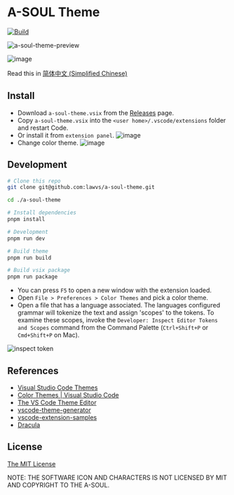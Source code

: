 # A-SOUL Theme

[![Build](https://github.com/lawvs/a-soul-theme/actions/workflows/build.yml/badge.svg)](https://github.com/lawvs/a-soul-theme/actions/workflows/build.yml)

![a-soul-theme-preview](https://user-images.githubusercontent.com/18554747/165832745-806aea1f-a370-4d6a-9511-dc8d91a02f65.png)

![image](https://user-images.githubusercontent.com/18554747/165396514-cca8483e-fcd2-43d8-8c06-4e922ec4623c.png)

Read this in [简体中文 (Simplified Chinese)](./README.zh-cn.md)

## Install

- Download `a-soul-theme.vsix` from the [Releases](https://github.com/lawvs/a-soul-theme/releases) page.
- Copy `a-soul-theme.vsix` into the `<user home>/.vscode/extensions` folder and restart Code.
- Or install it from `extension panel`.
  ![image](https://user-images.githubusercontent.com/18554747/165837108-f8a7da00-26d8-4c2a-b08e-86a61f42c5e3.png)
- Change color theme.
  ![image](https://user-images.githubusercontent.com/18554747/165841439-141b06cd-0f37-4701-8b58-b96e2b23bc16.png)


## Development

```sh
# Clone this repo
git clone git@github.com:lawvs/a-soul-theme.git

cd ./a-soul-theme

# Install dependencies
pnpm install

# Development
pnpm run dev

# Build theme
pnpm run build

# Build vsix package
pnpm run package
```

- You can press `F5` to open a new window with the extension loaded.
- Open `File > Preferences > Color Themes` and pick a color theme.
- Open a file that has a language associated. The languages configured grammar will tokenize the text and assign 'scopes' to the tokens. To examine these scopes, invoke the `Developer: Inspect Editor Tokens and Scopes` command from the Command Palette (`Ctrl+Shift+P` or `Cmd+Shift+P` on Mac).

![inspect token](https://user-images.githubusercontent.com/18554747/166101716-538d8e05-f06c-4a05-8524-6c468d6a5359.png)

## References

- [Visual Studio Code Themes](https://code.visualstudio.com/docs/getstarted/themes)
- [Color Themes | Visual Studio Code](https://code.visualstudio.com/api/references/theme-color)
- [The VS Code Theme Editor](https://themes.vscode.one/)
- [vscode-theme-generator](https://github.com/Tyriar/vscode-theme-generator)
- [vscode-extension-samples](https://github.com/microsoft/vscode-extension-samples)
- [Dracula](https://github.com/dracula/dracula-theme)

## License

[The MIT License](./LICENSE)

NOTE: THE SOFTWARE ICON AND CHARACTERS IS NOT LICENSED BY MIT AND COPYRIGHT TO THE A-SOUL.
